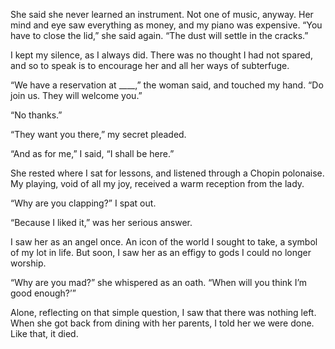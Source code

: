 She said she never learned an instrument. Not one of music, anyway. Her mind and eye saw everything as money, and my piano was expensive. “You have to close the lid,” she said again. “The dust will settle in the cracks.”  
  
I kept my silence, as I always did. There was no thought I had not spared, and so to speak is to encourage her and all her ways of subterfuge.  
  
“We have a reservation at ____,” the woman said, and touched my hand. “Do join us. They will welcome you.”  
  
“No thanks.”  
  
“They want you there,” my secret pleaded.  
  
“And as for me,” I said, “I shall be here.”  
  
She rested where I sat for lessons, and listened through a Chopin polonaise. My playing, void of all my joy, received a warm reception from the lady.  
  
“Why are you clapping?” I spat out.  
  
“Because I liked it,” was her serious answer.  
  
I saw her as an angel once. An icon of the world I sought to take, a symbol of my lot in life. But soon, I saw her as an effigy to gods I could no longer worship.  
  
“Why are you mad?” she whispered as an oath. “When will you think I’m good enough?’”  
  
Alone, reflecting on that simple question, I saw that there was nothing left. When she got back from dining with her parents, I told her we were done. Like that, it died.